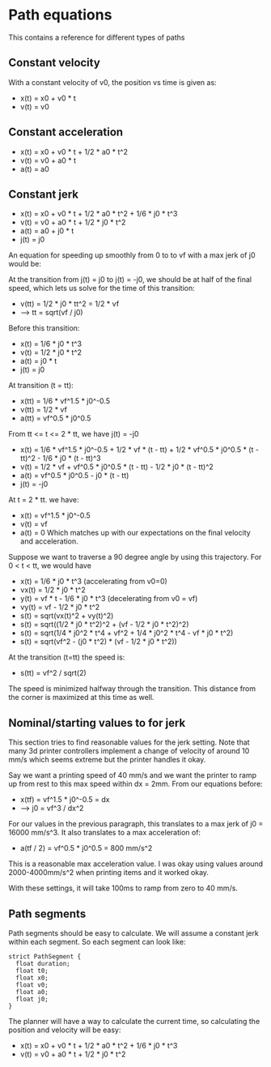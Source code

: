 # Path equations

This contains a reference for different types of paths

## Constant velocity

With a constant velocity of v0, the position vs time is given as:

* x(t) = x0 + v0 * t
* v(t) = v0

## Constant acceleration

* x(t) = x0 + v0 * t + 1/2 * a0 * t^2
* v(t) = v0 + a0 * t
* a(t) = a0

## Constant jerk

* x(t) = x0 + v0 * t + 1/2 * a0 * t^2 + 1/6 * j0 * t^3
* v(t) = v0 + a0 * t + 1/2 * j0 * t^2
* a(t) = a0 + j0 * t
* j(t) = j0

An equation for speeding up smoothly from 0 to to vf with a max jerk of j0 would be:

At the transition from j(t) = j0 to j(t) = -j0, we should be at half of the final speed, which lets us solve for the time of this transition:
* v(tt) = 1/2 * j0 * tt^2 = 1/2 * vf
* --> tt = sqrt(vf / j0)

Before this transition:
* x(t) = 1/6 * j0 * t^3
* v(t) = 1/2 * j0 * t^2
* a(t) = j0 * t
* j(t) = j0

At transition (t = tt):
* x(tt) = 1/6 * vf^1.5 * j0^-0.5
* v(tt) = 1/2 * vf
* a(tt) = vf^0.5 * j0^0.5

From tt <= t <= 2 * tt, we have j(t) = -j0
* x(t) = 1/6 * vf^1.5 * j0^-0.5 + 1/2 * vf * (t - tt) + 1/2 * vf^0.5 * j0^0.5 * (t - tt)^2 - 1/6 * j0 * (t - tt)^3
* v(t) = 1/2 * vf + vf^0.5 * j0^0.5 * (t - tt) - 1/2 * j0 * (t - tt)^2
* a(t) = vf^0.5 * j0^0.5 - j0 * (t - tt)
* j(t) = -j0

At t = 2 * tt. we have:
* x(t) = vf^1.5 * j0^-0.5
* v(t) = vf
* a(t) = 0
Which matches up with our expectations on the final velocity and acceleration.

Suppose we want to traverse a 90 degree angle by using this trajectory.  For 0 < t < tt, we would have
* x(t) = 1/6 * j0 * t^3 (accelerating from v0=0)
* vx(t) = 1/2 * j0 * t^2
* y(t) = vf * t - 1/6 * j0 * t^3 (decelerating from v0 = vf)
* vy(t) = vf - 1/2 * j0 * t^2
* s(t) = sqrt(vx(t)^2 + vy(t)^2)
* s(t) = sqrt((1/2 * j0 * t^2)^2 + (vf - 1/2 * j0 * t^2)^2)
* s(t) = sqrt(1/4 * j0^2 * t^4 + vf^2 + 1/4 * j0^2 * t^4 - vf * j0 * t^2)
* s(t) = sqrt(vf^2 - (j0 * t^2) * (vf - 1/2 * j0 * t^2))

At the transition (t=tt) the speed is:
* s(tt) = vf^2 / sqrt(2)

The speed is minimized halfway through the transition.  This distance from the corner is maximized at this time as well.

## Nominal/starting values to for jerk

This section tries to find reasonable values for the jerk setting.  Note that many 3d printer controllers implement a change of velocity of around 10 mm/s which seems extreme but the printer handles it okay.

Say we want a printing speed of 40 mm/s and we want the printer to ramp up from rest to this max speed within dx = 2mm.  From our equations before:
* x(tf) = vf^1.5 * j0^-0.5 = dx
* --> j0 = vf^3 / dx^2

For our values in the previous paragraph, this translates to a max jerk of j0 = 16000 mm/s^3.  It also translates to a max acceleration of:
* a(tf / 2) = vf^0.5 * j0^0.5 = 800 mm/s^2

This is a reasonable max acceleration value.  I was okay using values around 2000-4000mm/s^2 when printing items and it worked okay.

With these settings, it will take 100ms to ramp from zero to 40 mm/s.

## Path segments

Path segments should be easy to calculate.  We will assume a constant jerk within each segment.  So each segment can look like:

```
strict PathSegment {
  float duration;
  float t0;
  float x0;
  float v0;
  float a0;
  float j0;
}
```

The planner will have a way to calculate the current time, so calculating the position and velocity will be easy:
* x(t) = x0 + v0 * t + 1/2 * a0 * t^2 + 1/6 * j0 * t^3
* v(t) = v0 + a0 * t + 1/2 * j0 * t^2
